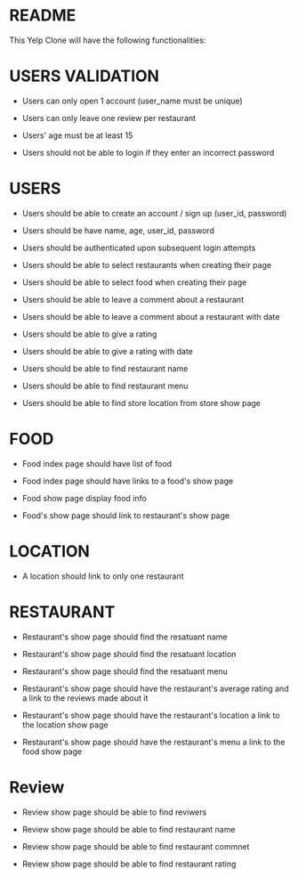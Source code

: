 # README

This Yelp Clone will have the following functionalities: 

# USERS VALIDATION
- Users can only open 1 account (user_name must be unique)

- Users can only leave one review per restaurant

- Users' age must be at least 15

- Users should not be able to login if they enter an incorrect password

# USERS
- Users should be able to create an account / sign up (user_id, password)

- Users should be have name, age, user_id, password

- Users should be authenticated upon subsequent login attempts

- Users should be able to select restaurants when creating their page

- Users should be able to select food when creating their page

- Users should be able to leave a comment about a restaurant 

- Users should be able to leave a comment about a restaurant with date

- Users should be able to give a rating

- Users should be able to give a rating with date

- Users should be able to find restaurant name

- Users should be able to find restaurant menu

- Users should be able to find store location from store show page


# FOOD
- Food index page should have list of food

- Food index page should have links to a food's show page

- Food show page display food info

- Food's show page should link to restaurant's show page

# LOCATION
- A location should link to only one restaurant

# RESTAURANT
- Restaurant's show page should find the resatuant  name

- Restaurant's show page should find the resatuant  location

- Restaurant's show page should find the resatuant  menu

- Restaurant's show page should have the restaurant's average rating and a link to the reviews made about it

- Restaurant's show page should have the restaurant's location a link to the location show page

- Restaurant's show page should have the restaurant's menu a link to the food show page

# Review
- Review show page should be able to find reviwers

- Review show page should be able to find restaurant name

- Review show page should be able to find restaurant commnet

- Review show page should be able to find restaurant rating
